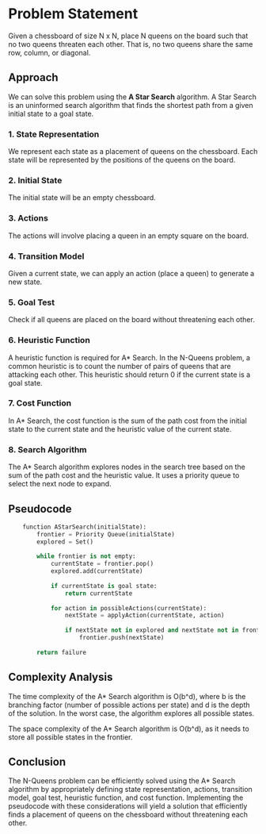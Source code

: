 # Problem Statement

Given a chessboard of size N x N, place N queens on the board such that no two queens threaten each other. That is, no two queens share the same row, column, or diagonal.

## Approach

We can solve this problem using the **A Star Search** algorithm. A Star Search is an uninformed search algorithm that finds the shortest path from a given initial state to a goal state.

### 1. State Representation

We represent each state as a placement of queens on the chessboard. Each state will be represented by the positions of the queens on the board.

### 2. Initial State

The initial state will be an empty chessboard.

### 3. Actions

The actions will involve placing a queen in an empty square on the board.

### 4. Transition Model

Given a current state, we can apply an action (place a queen) to generate a new state.

### 5. Goal Test

Check if all queens are placed on the board without threatening each other.

### 6. Heuristic Function

A heuristic function is required for A* Search. In the N-Queens problem, a common heuristic is to count the number of pairs of queens that are attacking each other. This heuristic should return 0 if the current state is a goal state.

### 7. Cost Function

In A* Search, the cost function is the sum of the path cost from the initial state to the current state and the heuristic value of the current state.

### 8. Search Algorithm

The A* Search algorithm explores nodes in the search tree based on the sum of the path cost and the heuristic value. It uses a priority queue to select the next node to expand.

## Pseudocode

```python
    function AStarSearch(initialState):
        frontier = Priority Queue(initialState)
        explored = Set()
        
        while frontier is not empty:
            currentState = frontier.pop()
            explored.add(currentState)
            
            if currentState is goal state:
                return currentState
            
            for action in possibleActions(currentState):
                nextState = applyAction(currentState, action)
                
                if nextState not in explored and nextState not in frontier:
                    frontier.push(nextState)
                    
        return failure
```

## Complexity Analysis

The time complexity of the A* Search algorithm is O(b^d), where b is the branching factor (number of possible actions per state) and d is the depth of the solution. In the worst case, the algorithm explores all possible states.

The space complexity of the A* Search algorithm is O(b^d), as it needs to store all possible states in the frontier.

## Conclusion

The N-Queens problem can be efficiently solved using the A* Search algorithm by appropriately defining state representation, actions, transition model, goal test, heuristic function, and cost function. Implementing the pseudocode with these considerations will yield a solution that efficiently finds a placement of queens on the chessboard without threatening each other.
